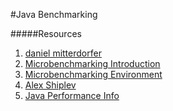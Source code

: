 #Java Benchmarking

#####Resources
1. [daniel mitterdorfer](https://github.com/danielmitterdorfer)
2. [Microbenchmarking Introduction](http://daniel.mitterdorfer.name/articles/2014/jmh-microbenchmarking-intro/)
3. [Microbenchmarking Environment](http://daniel.mitterdorfer.name/articles/2014/microbenchmarking-environment/)
4. [Alex Shiplev](http://shipilev.net/)
5. [Java Performance Info](http://java-performance.info/jmh/)
